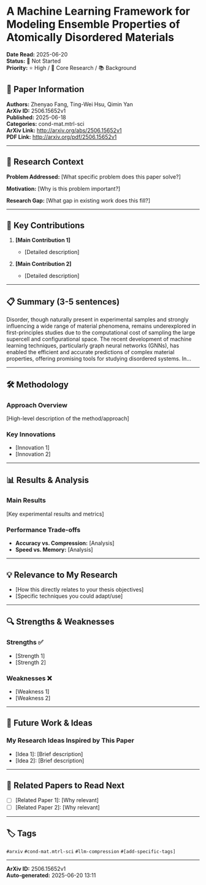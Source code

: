 # A Machine Learning Framework for Modeling Ensemble Properties of Atomically Disordered Materials

**Date Read:** 2025-06-20  
**Status:** 🔴 Not Started  
**Priority:** ⭐ High / 🎯 Core Research / 📚 Background  

## 📄 Paper Information

**Authors:** Zhenyao Fang, Ting-Wei Hsu, Qimin Yan  
**ArXiv ID:** 2506.15652v1  
**Published:** 2025-06-18  
**Categories:** cond-mat.mtrl-sci  
**ArXiv Link:** http://arxiv.org/abs/2506.15652v1  
**PDF Link:** http://arxiv.org/pdf/2506.15652v1  

---

## 🎯 Research Context

**Problem Addressed:** [What specific problem does this paper solve?]

**Motivation:** [Why is this problem important?]

**Research Gap:** [What gap in existing work does this fill?]

---

## 🔑 Key Contributions

1. **[Main Contribution 1]**
   - [Detailed description]

2. **[Main Contribution 2]**
   - [Detailed description]

---

## 📋 Summary (3-5 sentences)

Disorder, though naturally present in experimental samples and strongly
influencing a wide range of material phenomena, remains underexplored in
first-principles studies due to the computational cost of sampling the large
supercell and configurational space. The recent development of machine learning
techniques, particularly graph neural networks (GNNs), has enabled the
efficient and accurate predictions of complex material properties, offering
promising tools for studying disordered systems. In...

---

## 🛠️ Methodology

### Approach Overview
[High-level description of the method/approach]

### Key Innovations
- [Innovation 1]
- [Innovation 2]

---

## 📊 Results & Analysis

### Main Results
[Key experimental results and metrics]

### Performance Trade-offs
- **Accuracy vs. Compression:** [Analysis]
- **Speed vs. Memory:** [Analysis]

---

## 💡 Relevance to My Research

- [How this directly relates to your thesis objectives]
- [Specific techniques you could adapt/use]

---

## 🔍 Strengths & Weaknesses

### Strengths ✅
- [Strength 1]
- [Strength 2]

### Weaknesses ❌
- [Weakness 1]
- [Weakness 2]

---

## 🚀 Future Work & Ideas

### My Research Ideas Inspired by This Paper
- [Idea 1]: [Brief description]
- [Idea 2]: [Brief description]

---

## 🔗 Related Papers to Read Next

- [ ] [Related Paper 1]: [Why relevant]
- [ ] [Related Paper 2]: [Why relevant]

---

## 🏷️ Tags

`#arxiv` `#cond-mat.mtrl-sci` `#llm-compression` `#[add-specific-tags]`

---

**ArXiv ID:** 2506.15652v1  
**Auto-generated:** 2025-06-20 13:11
